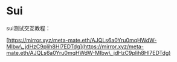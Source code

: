 # Sui

sui测试交互教程：

[https://mirror.xyz/meta-mate.eth/AJQLs6a0Yru0mqHWdW-MIbw\_jdHzC9plih8Hl7EDTdg](https://mirror.xyz/meta-mate.eth/AJQLs6a0Yru0mqHWdW-MIbw\_jdHzC9plih8Hl7EDTdg)
